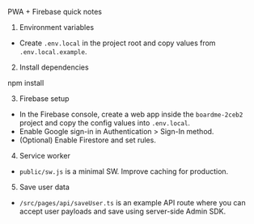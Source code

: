 PWA + Firebase quick notes

1. Environment variables

- Create `.env.local` in the project root and copy values from `.env.local.example`.

2. Install dependencies

npm install

3. Firebase setup

- In the Firebase console, create a web app inside the `boardme-2ceb2` project and copy the config values into `.env.local`.
- Enable Google sign-in in Authentication > Sign-In method.
- (Optional) Enable Firestore and set rules.

4. Service worker

- `public/sw.js` is a minimal SW. Improve caching for production.

5. Save user data

- `/src/pages/api/saveUser.ts` is an example API route where you can accept user payloads and save using server-side Admin SDK.
